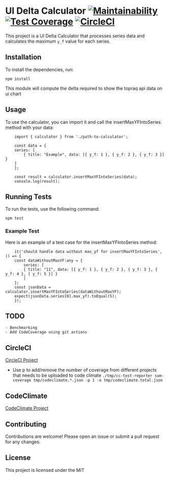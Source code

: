 # UI Delta Calculator [![Maintainability](https://api.codeclimate.com/v1/badges/c450d8b44294549d8e5b/maintainability)](https://codeclimate.com/github/NomiJ/calculate-delta-on-chart-series/maintainability) [![Test Coverage](https://api.codeclimate.com/v1/badges/c450d8b44294549d8e5b/test_coverage)](https://codeclimate.com/github/NomiJ/calculate-delta-on-chart-series/test_coverage) [![CircleCI](https://circleci.com/gh/NomiJ/calculate-delta-on-chart-series/tree/main.svg?style=svg)](https://circleci.com/gh//NomiJ/calculate-delta-on-chart-series/tree/main)

This project is a UI Delta Calculator that processes series data and calculates the maximum `y_f` value for each series.

## Installation

To install the dependencies, run:


` npm install `

This module will compute the delta required to show the topraq api data on ui chart


## Usage
To use the calculator, you can import it and call the insertMaxYFIntoSeries method with your data:

```JS
    import { calculator } from './path-to-calculator';

    const data = {
    series: [
        { title: "Example", data: [{ y_f: 1 }, { y_f: 2 }, { y_f: 3 }] }
    ]
    };

    const result = calculator.insertMaxYFIntoSeries(data);
    console.log(result);
``` 

## Running Tests
To run the tests, use the following command:

`npm test`

### Example Test
Here is an example of a test case for the insertMaxYFIntoSeries method:

```JS
    it('should handle data without max_yf for insertMaxYFIntoSeries', () => {
    const dataWithoutMaxYF:any = {
        series: [
        { title: "11", data: [{ y_f: 1 }, { y_f: 2 }, { y_f: 3 }, { y_f: 4 }, { y_f: 5 }] }
        ]
    };
    const jsonData = calculator.insertMaxYFIntoSeries(dataWithoutMaxYF);
    expect(jsonData.series[0].max_yf).toEqual(5);
    });
```
## TODO
    - Benchmarking
    - Add CodeCoverage using git actions

## CircleCI
[CircleCI Project](https://app.circleci.com/pipelines/github/NomiJ/calculate-delta-on-chart-series)
- Use p to add/remove the number of coverage from different projects that needs to be uploaded to code climate
    `./tmp/cc-test-reporter sum-coverage tmp/codeclimate.*.json -p 1 -o tmp/codeclimate.total.json`

## CodeClimate
[CodeClimate Project](https://codeclimate.com/github/NomiJ/calculate-delta-on-chart-series) 
 

## Contributing
Contributions are welcome! Please open an issue or submit a pull request for any changes.

## License
This project is licensed under the MIT